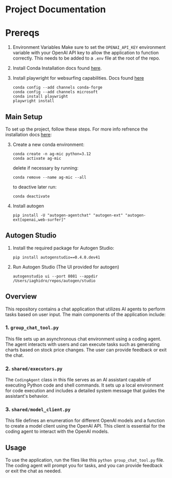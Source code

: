 # Project Documentation

# Prereqs

1. Environment Variables
   Make sure to set the `OPENAI_API_KEY` environment variable with your OpenAI API key to allow the application to function correctly. This needs to be added to a `.env` file at the root of the repo.

2. Install Conda
   Installation docs found [here](https://docs.conda.io/projects/conda/en/latest/user-guide/install/index.html).

3. Install playwright for websurfing capabilities. Docs found [here](https://playwright.dev/python/docs/library#conda)

   ```shell
   conda config --add channels conda-forge
   conda config --add channels microsoft
   conda install playwright
   playwright install
   ```

## Main Setup

To set up the project, follow these steps. For more info refrence the installation docs [here](https://microsoft.github.io/autogen/dev/user-guide/agentchat-user-guide/installation.html):

3. Create a new conda environment:

   ```shell
   conda create -n ag-mic python=3.12
   conda activate ag-mic
   ```

   delete if necessary by running:

   ```shell
   conda remove --name ag-mic --all
   ```

   to deactive later run:

   ```shell
   conda deactivate
   ```

4. Install autogen
   ```shell
   pip install -U "autogen-agentchat" "autogen-ext" "autogen-ext[openai,web-surfer]"
   ```

## Autogen Studio

1. Install the required package for Autogen Studio:

   ```shell
   pip install autogenstudio==0.4.0.dev41
   ```

2. Run Autogen Studio (The UI provided for autogen)
   ```shell
   autogenstudio ui --port 8081 --appdir /Users/iaghidro/repos/autogen/studio
   ```

## Overview

This repository contains a chat application that utilizes AI agents to perform tasks based on user input. The main components of the application include:

### 1. `group_chat_tool.py`

This file sets up an asynchronous chat environment using a coding agent. The agent interacts with users and can execute tasks such as generating charts based on stock price changes. The user can provide feedback or exit the chat.

### 2. `shared/executors.py`

The `CodingAgent` class in this file serves as an AI assistant capable of executing Python code and shell commands. It sets up a local environment for code execution and includes a detailed system message that guides the assistant's behavior.

### 3. `shared/model_client.py`

This file defines an enumeration for different OpenAI models and a function to create a model client using the OpenAI API. This client is essential for the coding agent to interact with the OpenAI models.

## Usage

To use the application, run the files like this `python group_chat_tool.py` file. The coding agent will prompt you for tasks, and you can provide feedback or exit the chat as needed.
